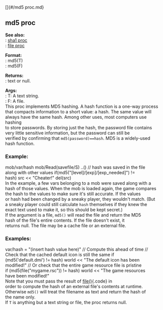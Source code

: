 []{#/md5 proc.md}    
## md5 proc    
**See also:**    
:   [sha1 proc](/proc/sha1)    
:   [file proc](/proc/file)    
<!-- -->    
**Format:**    
:   md5(T)    
:   md5(F)    
<!-- -->    
**Returns:**    
:   text or null.    
<!-- -->    
**Args:**    
:   T: A text string.    
:   F: A file.    
This proc implements MD5 hashing. A hash function is a one-way process    
that compacts information to a short value: a hash. The same value will    
always have the same hash. Among other uses, most computers use hashing    
to store passwords. By storing just the hash, the password file contains    
very little sensitive information, but the password can still be    
verified by confirming that `md5(password)==hash`. MD5 is a widely-used    
hash function.    
### Example:    
mob/var/hash mob/Read(savefile/S) ..() // hash was saved in the file    
along with other values if(md5(\"\[level\]/\[exp\]/\[exp_needed\]\") !=    
hash) src \<\< \"Cheater!\" del(src)    
In the example, a few vars belonging to a mob were saved along with a    
hash of those values. When the mob is loaded again, the game compares    
the hash to the values to make sure it\'s still accurate. If the values    
or hash had been changed by a sneaky player, they wouldn\'t match. (But    
a sneaky player could still calculate `hash` themselves if they knew the    
exact text used to make it, so this should be kept secret.)    
If the argument is a file, `md5()` will read the file and return the MD5    
hash of the file\'s entire contents. If the file doesn\'t exist, it    
returns null. The file may be a cache file or an external file.    
### Examples:    
var/hash = \"(insert hash value here)\" // Compute this ahead of time //    
Check that the cached default icon is still the same if    
(md5(\'default.dmi\') != hash) world \<\< \"The default icon has been    
modified!\" // Or check that the entire game resource file is pristine    
if (md5(file(\"mygame.rsc\")) != hash) world \<\< \"The game resources    
have been modified!\"    
Note that you must pass the result of [file()](/proc/file){.code} in    
order to compute the hash of an external file\'s contents at runtime.    
Otherwise `md5()` will treat the filename as text and return the hash of    
the name only.    
If `T` is anything but a text string or file, the proc returns null.  